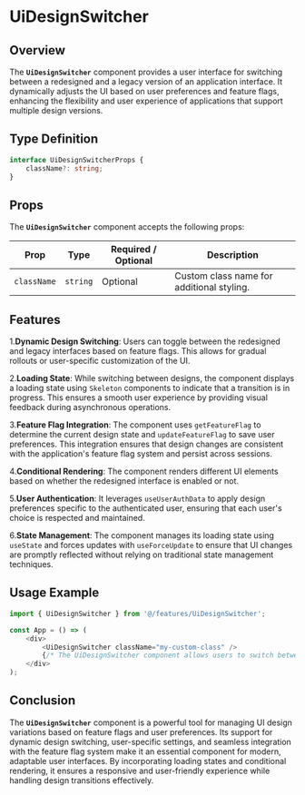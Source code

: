 # UiDesignSwitcher

## Overview
The **`UiDesignSwitcher`** component provides a user interface for switching between a redesigned and a legacy version of an application interface. 
It dynamically adjusts the UI based on user preferences and feature flags, enhancing the flexibility and user experience of applications that support multiple design versions.

## Type Definition 
```typescript
interface UiDesignSwitcherProps {
    className?: string;
}
```

## Props
The **`UiDesignSwitcher`** component accepts the following props:

| Prop       | Type       | Required / Optional | Description                                          |
|------------|------------|----------------------|------------------------------------------------------|
| `className` | `string`   | Optional             | Custom class name for additional styling.           |


## Features
1.**Dynamic Design Switching**: Users can toggle between the redesigned and legacy interfaces based on feature flags. This allows for gradual rollouts or user-specific customization of the UI.

2.**Loading State**: While switching between designs, the component displays a loading state using `Skeleton` components to indicate that a transition is in progress. This ensures a smooth user experience by providing visual feedback during asynchronous operations.

3.**Feature Flag Integration**: The component uses `getFeatureFlag` to determine the current design state and `updateFeatureFlag` to save user preferences. This integration ensures that design changes are consistent with the application's feature flag system and persist across sessions.

4.**Conditional Rendering**: The component renders different UI elements based on whether the redesigned interface is enabled or not.

5.**User Authentication**: It leverages `useUserAuthData` to apply design preferences specific to the authenticated user, ensuring that each user's choice is respected and maintained.

6.**State Management**: The component manages its loading state using `useState` and forces updates with `useForceUpdate` to ensure that UI changes are promptly reflected without relying on traditional state management techniques.

## Usage Example
```typescript jsx
import { UiDesignSwitcher } from '@/features/UiDesignSwitcher';

const App = () => (
    <div>
        <UiDesignSwitcher className="my-custom-class" />
        {/* The UiDesignSwitcher component allows users to switch between design versions */}
    </div>
);
```
## Conclusion
The **`UiDesignSwitcher`** component is a powerful tool for managing UI design variations based on feature flags and user preferences. Its support for dynamic design switching, user-specific settings, and seamless integration with the feature flag system make it an essential component for modern, adaptable user interfaces. By incorporating loading states and conditional rendering, it ensures a responsive and user-friendly experience while handling design transitions effectively.
